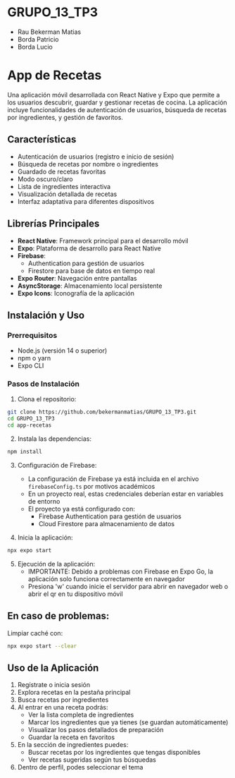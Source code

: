 # GRUPO_13_TP3

- Rau Bekerman Matias
- Borda Patricio
- Borda Lucio

# App de Recetas

Una aplicación móvil desarrollada con React Native y Expo que permite a los usuarios descubrir, guardar y gestionar recetas de cocina. La aplicación incluye funcionalidades de autenticación de usuarios, búsqueda de recetas por ingredientes, y gestión de favoritos.

## Características

- Autenticación de usuarios (registro e inicio de sesión)
- Búsqueda de recetas por nombre o ingredientes
- Guardado de recetas favoritas
- Modo oscuro/claro
- Lista de ingredientes interactiva
- Visualización detallada de recetas
- Interfaz adaptativa para diferentes dispositivos

## Librerías Principales

- **React Native**: Framework principal para el desarrollo móvil
- **Expo**: Plataforma de desarrollo para React Native
- **Firebase**: 
  - Authentication para gestión de usuarios
  - Firestore para base de datos en tiempo real
- **Expo Router**: Navegación entre pantallas
- **AsyncStorage**: Almacenamiento local persistente
- **Expo Icons**: Iconografía de la aplicación

## Instalación y Uso

### Prerrequisitos

- Node.js (versión 14 o superior)
- npm o yarn
- Expo CLI

### Pasos de Instalación

1. Clona el repositorio:
```bash
git clone https://github.com/bekermanmatias/GRUPO_13_TP3.git
cd GRUPO_13_TP3
cd app-recetas
```

2. Instala las dependencias:
```bash
npm install
```

3. Configuración de Firebase:
   - La configuración de Firebase ya está incluida en el archivo `firebaseConfig.ts` por motivos académicos
   - En un proyecto real, estas credenciales deberían estar en variables de entorno
   - El proyecto ya está configurado con:
     - Firebase Authentication para gestión de usuarios
     - Cloud Firestore para almacenamiento de datos

4. Inicia la aplicación:
```bash
npx expo start
```

5. Ejecución de la aplicación:
   - IMPORTANTE: Debido a problemas con Firebase en Expo Go, la aplicación solo funciona correctamente en navegador
   - Presiona 'w' cuando inicie el servidor para abrir en navegador web o abrir el qr en tu dispositivo móvil

## En caso de problemas:

Limpiar caché con:

```bash
npx expo start --clear
```

##  Uso de la Aplicación

1. Regístrate o inicia sesión
2. Explora recetas en la pestaña principal
3. Busca recetas por ingredientes
4. Al entrar en una receta podrás:
   - Ver la lista completa de ingredientes
   - Marcar los ingredientes que ya tienes (se guardan automáticamente)
   - Visualizar los pasos detallados de preparación
   - Guardar la receta en favoritos
5. En la sección de ingredientes puedes:
   - Buscar recetas por los ingredientes que tengas disponibles
   - Ver recetas sugeridas según tus búsquedas
6. Dentro de perfil, podes seleccionar el tema


